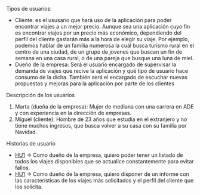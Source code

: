 Tipos de usuarios:
 - Cliente: es el ususario que hará uso de la aplicación para poder encontrar viajes a un mejor precio. Aunque sea una aplicación cuyo fin es encontrar viajes por un precio más económico, dependiendo del perfil del cliente gastarán más a la hora de elegir su viaje. Por ejemplo, podemos hablar de un familia numerosa la cuál busca turismo rural en el centro de una ciudad, de un grupo de jovenes que buscan un fin de semana en una casa rural, o de una pareja que busque una luna de miel. 
 - Dueño de la empresa: Será el usuario encargado de supervisar la demanda de viajes que recive la aplicación y qué tipo de usuario hace consumo de la dicha. También será el          encargado de escuchar nuevas propuestas y mejoras para la aplicación por parte de los clientes 

Descripción de los usuarios

1. Marta (dueña de la empresa): Mujer de mediana con una carrera en ADE y con experiencia en la dirección de empresas.
2. Miguel (cliente): Hombre de 23 años que estudia en el extranjero y no tiene muchos ingresos, que busca volver a su casa con su familia por Navidad.
 
Historias de usuario

- [HU1](https://github.com/jlortega00/IV/issues/3) -> Como dueño de la empresa, quiero poder tener un listado de todos los viajes disponibles que se actualice constantemente para evitar fallos.
- [HU1](https://github.com/jlortega00/IV/issues/4) -> Como dueño de la empresa, quiero disponer de un informe con las características de los viajes más solicitados y el perfil del cliente que los solicita.


